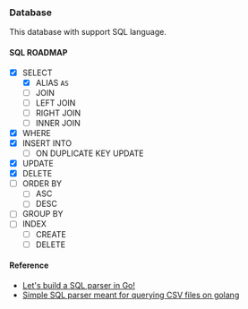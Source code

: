 ### Database

This database with support SQL language.

#### SQL ROADMAP

- [x] SELECT
  - [x] ALIAS `AS`
  - [ ] JOIN
  - [ ] LEFT JOIN
  - [ ] RIGHT JOIN
  - [ ] INNER JOIN
- [x] WHERE
- [x] INSERT INTO
  - [ ] ON DUPLICATE KEY UPDATE
- [x] UPDATE
- [x] DELETE
- [ ] ORDER BY
  - [ ] ASC
  - [ ] DESC
- [ ] GROUP BY
- [ ] INDEX
  - [ ] CREATE
  - [ ] DELETE

#### Reference

- [Let's build a SQL parser in Go!](https://marianogappa.github.io/software/2019/06/05/lets-build-a-sql-parser-in-go/)
- [Simple SQL parser meant for querying CSV files on golang](https://github.com/marianogappa/sqlparser) 
